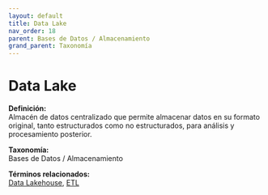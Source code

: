 ```yaml
---
layout: default
title: Data Lake
nav_order: 18
parent: Bases de Datos / Almacenamiento
grand_parent: Taxonomía
---
```


# Data Lake

**Definición:**  
Almacén de datos centralizado que permite almacenar datos en su formato original, tanto estructurados como no estructurados, para análisis y procesamiento posterior.

**Taxonomía:**  
Bases de Datos / Almacenamiento

**Términos relacionados:**  
[Data Lakehouse](https://maleniski.github.io/diccionario-angl-tec-mx/docs/taxonomia/data-lakehouse/data-lakehouse.html), [ETL](https://maleniski.github.io/diccionario-angl-tec-mx/docs/taxonomia/etl/etl.html)
